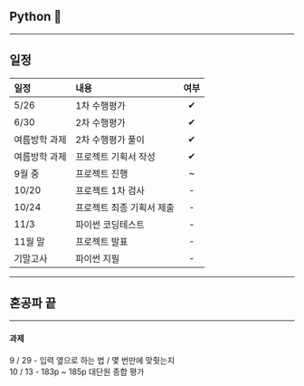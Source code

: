 ## Python 🤖

------
## 일정
|일정|내용|여부|
|:--|:--|:--:|
|5/26|1차 수행평가|✔|
|6/30|2차 수행평가|✔|
|여름방학 과제|2차 수행평가 풀이|✔|
|여름방학 과제|프로젝트 기획서 작성|✔|
|9월 중|프로젝트 진행|~|
|10/20|프로젝트 1차 검사|-|
|10/24|프로젝트 최종 기획서 제출|-|
|11/3|파이썬 코딩테스트|-|
|11월 말|프로젝트 발표|-|
|기말고사|파이썬 지필|-|

------
  
## 혼공파 끝


----

#### 과제

9 / 29 - 입력 옆으로 하는 법 / 몇 번만에 맞췃는지 <br/>
10 / 13 - 183p ~ 185p 대단원 종합 평가 
